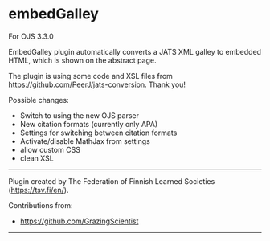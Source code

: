 # embedGalley

For OJS 3.3.0

EmbedGalley plugin automatically converts a JATS XML galley to embedded HTML, which is shown on the abstract page.

The plugin is using some code and XSL files from https://github.com/PeerJ/jats-conversion. Thank you!


Possible changes:
- Switch to using the new OJS parser
- New citation formats (currently only APA)
- Settings for switching between citation formats
- Activate/disable MathJax from settings
- allow custom CSS
- clean XSL

***
Plugin created by The Federation of Finnish Learned Societies (https://tsv.fi/en/).

Contributions from:
- https://github.com/GrazingScientist
***
